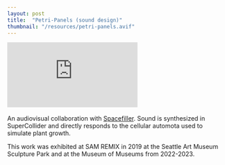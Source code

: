 ```yaml
---
layout: post
title:  "Petri-Panels (sound design)"
thumbnail: "/resources/petri-panels.avif"
---
```

<div class="video-wrapper">
    <iframe title="vimeo-player" src="https://player.vimeo.com/video/377708593?h=e64e8fa9b4&byline=0&portrait=0" frameborder="0"    allowfullscreen></iframe>
</div>
<br>
An audiovisual collaboration with <a href="https://spacefiller.space/algoplex1/">Spacefiller</a>. Sound is synthesized in SuperCollider and directly responds to the cellular automota used to simulate plant growth.

This work was exhibited at SAM REMIX in 2019 at the Seattle Art Museum Sculpture Park and at the Museum of Museums from 2022-2023.
